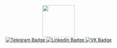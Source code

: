 <div id="header" align="center">
  <img src="https://media.giphy.com/media/EyqAY5E3IcwAD3lB3y/giphy.gif" width="100"/>
</div>
<div id="badges" align="center">
  <a href="https://t.me/Firyuza_Rifkatovna">
  <img src="https://img.shields.io/badge/Telegram-blue?logo=telegram&logoColor=white&style=for-the-badge" alt="Telegram Badge"/>
  </a>
  <a href="https://www.linkedin.com/in/firyuza-lapteva-66528a279/">
  <img src="https://img.shields.io/badge/linkedin-blue?logo=linkedin&logoColor=white&style=for-the-badge" alt="Linkedin Badge"/>
  </a>
  <a href="https://vk.com/firuzen_sweet">
  <img src="https://img.shields.io/badge/VK-blue?style=for-the-badge&logo=VK&logoColor=white" alt="VK Badge"/>
  </a>
</div>
<div id="badges" align="center">
  <img src="https://komarev.com/ghpvc/?username=FiryuzaLapteva&style=flat-square&color=blueviolet" alt=""/>
</div> 

